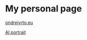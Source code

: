# My personal page

[ondrejvrto.eu](https://ondrejvrto.eu)

[AI portrait](https://imagineme.ai/prompt/)
